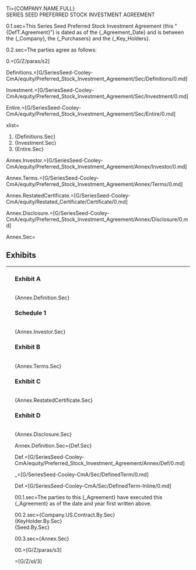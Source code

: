 Ti=<span style="text-transform: uppercase">{Company.Name.Full}<br>SERIES SEED PREFERRED STOCK INVESTMENT AGREEMENT</span>

0.1.sec=This Series Seed Preferred Stock Investment Agreement (this "{DefT.Agreement}") is dated as of the {_Agreement_Date} and is between the {_Company}, the {_Purchasers} and the {_Key_Holders}.

0.2.sec=The parties agree as follows:

0.=[G/Z/paras/s2]

Definitions.=[G/SeriesSeed-Cooley-CmA/equity/Preferred_Stock_Investment_Agreement/Sec/Definitions/0.md]

Investment.=[G/SeriesSeed-Cooley-CmA/equity/Preferred_Stock_Investment_Agreement/Sec/Investment/0.md]

Entire.=[G/SeriesSeed-Cooley-CmA/equity/Preferred_Stock_Investment_Agreement/Sec/Entire/0.md]

xlist=<ol><li>{Definitions.Sec}<li>{Investment.Sec}<li>{Entire.Sec}</ol>

Annex.Investor.=[G/SeriesSeed-Cooley-CmA/equity/Preferred_Stock_Investment_Agreement/Annex/Investor/0.md]

Annex.Terms.=[G/SeriesSeed-Cooley-CmA/equity/Preferred_Stock_Investment_Agreement/Annex/Terms/0.md]

Annex.RestatedCertificate.=[G/SeriesSeed-Cooley-CmA/equity/Restated_Certificate/Certificate/0.md]

Annex.Disclosure.=[G/SeriesSeed-Cooley-CmA/equity/Preferred_Stock_Investment_Agreement/Annex/Disclosure/0.md]  

Annex.Sec=<h2>Exhibits</h2><hr><ul type="none"><li><h3>Exhibit A</h3><br>{Annex.Definition.Sec}<li><h3>Schedule 1</h3><br>{Annex.Investor.Sec}<li><h3>Exhibit B</h3><br>{Annex.Terms.Sec}<li><h3>Exhibit C</h3><br>{Annex.RestatedCertificate.Sec}<li><h3>Exhibit D</h3><br>{Annex.Disclosure.Sec}<li>

Annex.Definition.Sec={Def.Sec}

Def.=[G/SeriesSeed-Cooley-CmA/equity/Preferred_Stock_Investment_Agreement/Annex/Def/0.md]

_=[G/SeriesSeed-Cooley-CmA/Sec/DefinedTerm/0.md]

Def.=[G/SeriesSeed-Cooley-CmA/Sec/DefinedTerm-Inline/0.md]

00.1.sec=The parties to this {_Agreement} have executed this {_Agreement} as of the date and year first written above.

00.2.sec={Company.US.Contract.By.Sec}<br>{KeyHolder.By.Sec}<br>{Seed.By.Sec}

00.3.sec={Annex.Sec}

00.=[G/Z/paras/s3]

=[G/Z/ol/3]